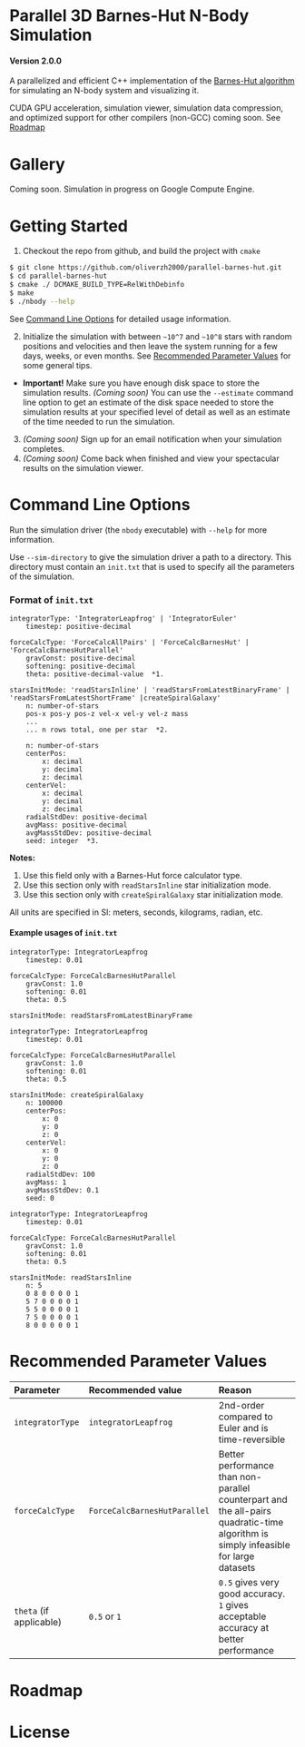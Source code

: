 # Parallel 3D Barnes-Hut N-Body Simulation
#### Version 2.0.0

A parallelized and efficient C++ implementation of the [Barnes-Hut algorithm](https://en.wikipedia.org/wiki/Barnes-Hut_simulation) for simulating an N-body system and visualizing it.

CUDA GPU acceleration, simulation viewer, simulation data compression, and optimized support for other compilers (non-GCC) coming soon. See [Roadmap](#roadmap)

# Gallery
Coming soon. Simulation in progress on Google Compute Engine.

# Getting Started
1. Checkout the repo from github, and build the project with `cmake`
```bash
$ git clone https://github.com/oliverzh2000/parallel-barnes-hut.git
$ cd parallel-barnes-hut
$ cmake ./ DCMAKE_BUILD_TYPE=RelWithDebinfo
$ make
$ ./nbody --help
```
See [Command Line Options](#command-line-options) for detailed usage information.

2. Initialize the simulation with between `~10^7` and `~10^8` stars with random positions and velocities and then leave the system running for a few days, weeks, or even months. See [Recommended Parameter Values](#recommended-parameter-values) for some general tips.
  - **Important!** Make sure you have enough disk space to store the simulation results. _(Coming soon)_ You can use the `--estimate` command line option to get an estimate of the disk space needed to store the simulation results at your specified level of detail as well as an estimate of the time needed to run the simulation.
3. _(Coming soon)_ Sign up for an email notification when your simulation completes.
4. _(Coming soon)_ Come back when finished and view your spectacular results on the simulation viewer.

# Command Line Options
Run the simulation driver (the `nbody` executable) with `--help` for more information. 

Use `--sim-directory` to give the simulation driver a path to a directory. This directory must contain an `init.txt` that is used to specify all the parameters of the simulation.

### Format of `init.txt`
```
integratorType: 'IntegratorLeapfrog' | 'IntegratorEuler'
    timestep: positive-decimal

forceCalcType: 'ForceCalcAllPairs' | 'ForceCalcBarnesHut' | 'ForceCalcBarnesHutParallel'
    gravConst: positive-decimal
    softening: positive-decimal
    theta: positive-decimal-value  *1.

starsInitMode: 'readStarsInline' | 'readStarsFromLatestBinaryFrame' | 'readStarsFromLatestShortFrame' |createSpiralGalaxy'
    n: number-of-stars
    pos-x pos-y pos-z vel-x vel-y vel-z mass
    ... 
    ... n rows total, one per star  *2.
    
    n: number-of-stars
    centerPos:
        x: decimal
        y: decimal
        z: decimal
    centerVel:
        x: decimal
        y: decimal
        z: decimal
    radialStdDev: positive-decimal
    avgMass: positive-decimal
    avgMassStdDev: positive-decimal
    seed: integer  *3.
```
**Notes:**
1. Use this field only with a Barnes-Hut force calculator type.
2. Use this section only with `readStarsInline` star initialization mode.
3. Use this section only with `createSpiralGalaxy` star initialization mode. 

All units are specified in SI: meters, seconds, kilograms, radian, etc.

#### Example usages of `init.txt`
```
integratorType: IntegratorLeapfrog
    timestep: 0.01

forceCalcType: ForceCalcBarnesHutParallel
    gravConst: 1.0
    softening: 0.01
    theta: 0.5

starsInitMode: readStarsFromLatestBinaryFrame
```
```
integratorType: IntegratorLeapfrog
    timestep: 0.01

forceCalcType: ForceCalcBarnesHutParallel
    gravConst: 1.0
    softening: 0.01
    theta: 0.5

starsInitMode: createSpiralGalaxy
    n: 100000
    centerPos:
        x: 0
        y: 0
        z: 0
    centerVel:
        x: 0
        y: 0
        z: 0
    radialStdDev: 100
    avgMass: 1
    avgMassStdDev: 0.1
    seed: 0
```
```
integratorType: IntegratorLeapfrog
    timestep: 0.01

forceCalcType: ForceCalcBarnesHutParallel
    gravConst: 1.0
    softening: 0.01
    theta: 0.5

starsInitMode: readStarsInline
    n: 5
    0 8 0 0 0 0 1
    5 7 0 0 0 0 1
    5 5 0 0 0 0 1
    7 5 0 0 0 0 1
    8 0 0 0 0 0 1
```
# Recommended Parameter Values
| Parameter        | Recommended value           | Reason  |
| :------------- |:-------------| :-----|
| `integratorType`      | `integratorLeapfrog` | 2nd-order compared to Euler and is time-reversible |
| `forceCalcType`    | `ForceCalcBarnesHutParallel`      | Better performance than non-parallel counterpart and the all-pairs quadratic-time algorithm is simply infeasible for large datasets |
| `theta` (if applicable) | `0.5` or `1`      | `0.5` gives very good accuracy. `1` gives acceptable accuracy at better performance |

# Roadmap

# License


